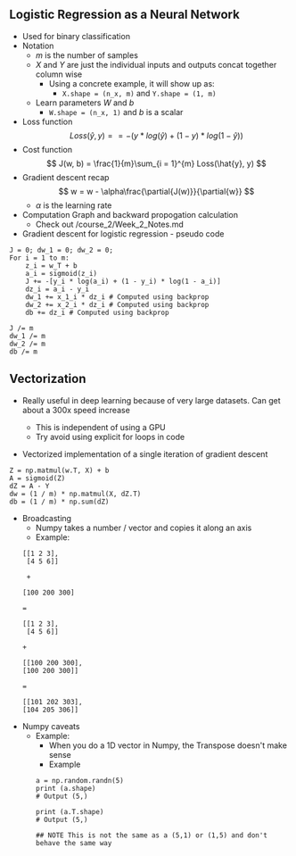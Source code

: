 ## Logistic Regression as a Neural Network

* Used for binary classification
* Notation
    * $m$ is the number of samples
    * $X$ and $Y$ are just the individual inputs and outputs concat together column wise
        * Using a concrete example, it will show up as:
            * `X.shape = (n_x, m)` and `Y.shape = (1, m)`
    * Learn parameters $W$ and $b$
        * `W.shape = (n_x, 1)` and $b$ is a scalar
* Loss function
    $$
    Loss(\hat{y}, y) = = - (y * log(\hat{y}) + (1 - y) * log(1 - \hat{y}))
    $$
* Cost function
    $$
    J(w, b) = \frac{1}{m}\sum_{i = 1}^{m} Loss(\hat{y}, y)
    $$
* Gradient descent recap
    $$
        w = w - \alpha\frac{\partial{J(w)}}{\partial{w}}
    $$
    * $\alpha$ is the learning rate
* Computation Graph and backward propogation calculation
    * Check out /course_2/Week_2_Notes.md
* Gradient descent for logistic regression - pseudo code
```
J = 0; dw_1 = 0; dw_2 = 0;
For i = 1 to m:
    z_i = w_T + b
    a_i = sigmoid(z_i)
    J += -[y_i * log(a_i) + (1 - y_i) * log(1 - a_i)]
    dz_i = a_i - y_i
    dw_1 += x_1_i * dz_i # Computed using backprop
    dw_2 += x_2_i * dz_i # Computed using backprop
    db += dz_i # Computed using backprop

J /= m
dw_1 /= m
dw_2 /= m
db /= m
```
## Vectorization 

* Really useful in deep learning because of very large datasets. Can get about a 300x speed increase
    * This is independent of using a GPU
    * Try avoid using explicit for loops in code

* Vectorized implementation of a single iteration of gradient descent
```
Z = np.matmul(w.T, X) + b
A = sigmoid(Z)
dZ = A - Y
dw = (1 / m) * np.matmul(X, dZ.T)
db = (1 / m) * np.sum(dZ)
```
* Broadcasting
    * Numpy takes a number / vector and copies it along an axis
    * Example:
    ```
    [[1 2 3],
     [4 5 6]]

     +

    [100 200 300]

    = 

    [[1 2 3],
     [4 5 6]]
    
    +

    [[100 200 300],
    [100 200 300]]

    = 

    [[101 202 303],
    [104 205 306]]
    ```
* Numpy caveats
    * Example:
        * When you do a 1D vector in Numpy, the Transpose doesn't make sense
        * Example
        ```
        a = np.random.randn(5)
        print (a.shape)
        # Output (5,)

        print (a.T.shape)
        # Output (5,)

        ## NOTE This is not the same as a (5,1) or (1,5) and don't behave the same way
        ```